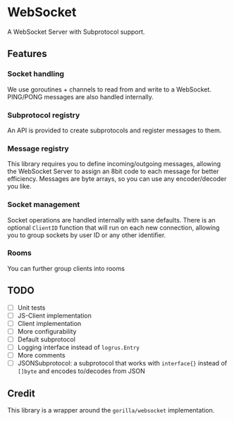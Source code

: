 # WebSocket
A WebSocket Server with Subprotocol support.

## Features
### Socket handling
We use goroutines + channels to read from and write to a WebSocket.
PING/PONG messages are also handled internally.

### Subprotocol registry
An API is provided to create subprotocols and register messages to them.

### Message registry
This library requires you to define incoming/outgoing messages, allowing the WebSocket Server to assign an 8bit
code to each message for better efficiency. Messages are byte arrays, so you can use any encoder/decoder you like.

### Socket management
Socket operations are handled internally with sane defaults. There is an optional `ClientID` function that will run on
each new connection, allowing you to group sockets by user ID or any other identifier.

### Rooms
You can further group clients into rooms 

## TODO
- [ ] Unit tests
- [ ] JS-Client implementation
- [ ] Client implementation
- [ ] More configurability
- [ ] Default subprotocol
- [ ] Logging interface instead of `logrus.Entry`
- [ ] More comments
- [ ] JSONSubprotocol: a subprotocol that works with `interface{}` instead of `[]byte` and encodes to/decodes from JSON

## Credit
This library is a wrapper around the `gorilla/websocket` implementation.
